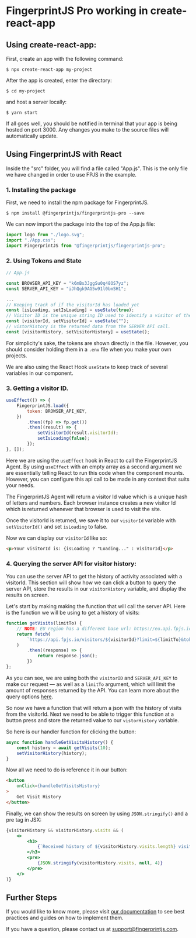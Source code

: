 # FingerprintJS Pro working in create-react-app

## Using create-react-app:

First, create an app with the following command:

```
$ npx create-react-app my-project
```

After the app is created, enter the directory:

```
$ cd my-project
```

and host a server locally:

```
$ yarn start
```

If all goes well, you should be notified in terminal that your app is being hosted on port 3000.
Any changes you make to the source files will automatically update.

## Using FingerprintJS with React

Inside the "src" folder, you will find a file called "App.js". This is the only file we have changed in order to use FPJS in the example.

### 1. Installing the package

First, we need to install the npm package for FingerprintJS.

```
$ npm install @fingerprintjs/fingerprintjs-pro --save
```

We can now import the package into the top of the App.js file:

```javascript
import logo from "./logo.svg";
import "./App.css";
import FingerprintJS from "@fingerprintjs/fingerprintjs-pro";
```

### 2. Using Tokens and State

```javascript
// App.js

const BROWSER_API_KEY = "k6mBs3JggSu0q48OS7yz";
const SERVER_API_KEY = "iJhQgk9AG5w91l0bmSH1";

...
// Keeping track of if the visitorId has loaded yet
const [isLoading, setIsLoading] = useState(true);
// Visitor ID is the unique string ID used to identify a visitor of the site.
const [visitorId, setVisitorId] = useState("");
// vistorHistory is the returned data from the SERVER API call.
const [visitorHistory, setVisitorHistory] = useState();
```

For simplicity's sake, the tokens are shown directly in the file. However, you should consider holding them in a `.env` file when you make your own projects.

We are also using the React Hook `useState` to keep track of several variables in our component.

### 3. Getting a visitor ID.

```javascript
useEffect(() => {
    FingerprintJS.load({
        token: BROWSER_API_KEY,
    })
        .then((fp) => fp.get())
        .then((result) => {
            setVisitorId(result.visitorId);
            setIsLoading(false);
        });
}, []);
```

Here we are using the `useEffect` hook in React to call the FingerprintJS Agent.  By using `useEffect` with an empty array as a second argument we are essentially telling React to run this code when the component mounts. However, you can configure this api call to be made in any context that suits your needs. 

The FingerprintJS Agent will return a visitor Id value which is a unique hash of letters and numbers. Each browser instance creates a new visitor Id which is returned whenever that browser is used to visit the site.

Once the visitorId is returned, we save it to our `visitorId` variable with `setVisitorId()` and set `isLoading` to false.

Now we can display our `visitorId` like so:

```html
<p>Your visitorId is: {isLoading ? "Loading..." : visitorId}</p>
```


### 4. Querying the server API for visitor history:

You can use the server API to get the history of activity associated with a visitorId. This section will show how we can click a button to query the server API, store the results in our `visitorHistory` variable, and display the results on screen.

Let's start by making making the function that will call the server API. Here is the function we will be using to get a history of visits:


```javascript
function getVisits(limitTo) {
    // NOTE: EU region has a different base url: https://eu.api.fpjs.io.
    return fetch(
        `https://api.fpjs.io/visitors/${visitorId}?limit=${limitTo}&token=${SERVER_API_KEY}`
    )
        .then((response) => {
            return response.json();
        })
};
```
As you can see, we are using both the `visitorID` and `SERVER_API_KEY` to make our request — as well as a `limitTo` argument, which will limit the amount of responses returned by the API. You can learn more about the query options <a href="https://dev.fingerprintjs.com/docs/server-api" target="_blank"> here</a>.

So now we have a function that will return a json with the history of visits from the visitorId. Next we need to be able to trigger this function at a button press and store the returned value to our `vistorHistory` variable. 

So here is our handler function for clicking the button:

```javascript
async function handleGetVisitsHistory() {
    const history = await getVisits(10);
    setVisitorHistory(history);
}
```

Now all we need to do is reference it in our button:

```html
<button
    onClick={handleGetVisitsHistory}
>
    Get Visit History
</button>
```


Finally, we can show the results on screen by using `JSON.stringify()` and a pre tag in JSX:

```jsx
{visitorHistory && visitorHistory.visits && (
    <>
        <h3>
            {`Received history of ${visitorHistory.visits.length} visits:`}
        </h3>
        <pre>
            {JSON.stringify(visitorHistory.visits, null, 4)}
        </pre>
    </>
)}

```

## Further Steps

If you would like to know more, please visit [our documentation](https://dev.fingerprintjs.com/docs) to see best practices and guides on how to implement them.

If you have a question, please contact us at [support@fingerprintjs.com](support@fingerprintjs.com).
